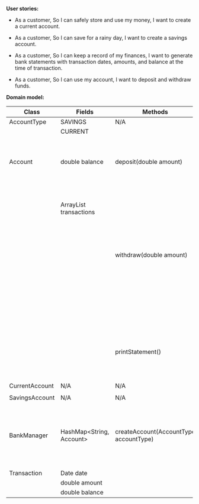 **User stories:**
- As a customer,
So I can safely store and use my money,
I want to create a current account.

- As a customer,
So I can save for a rainy day,
I want to create a savings account.

- As a customer,
So I can keep a record of my finances,
I want to generate bank statements with transaction dates, amounts, and balance at the time of transaction.

- As a customer,
So I can use my account,
I want to deposit and withdraw funds.

**Domain model:**

| Class              | Fields                              | Methods                                | Scenario                                                      | Outcome                                                     |
|--------------------|-------------------------------------|----------------------------------------|---------------------------------------------------------------|-------------------------------------------------------------|
| <enum> AccountType | SAVINGS                             | N/A                                    | N/A                                                           | N/A                                                         |
|                    | CURRENT                             |                                        |                                                               |                                                             |
|                    |                                     |                                        |                                                               |                                                             |
| <abstract> Account | double balance                      | deposit(double amount)                 | User wants to deposit money and the amount value is positive  | User deposits money to the account / True                   |
|                    | ArrayList<Transaction> transactions |                                        | User wants to deposit money and the amount value is negative  | User is prompted with an error / False                      |
|                    |                                     | withdraw(double amount)                | User wants to withdraw money and the amount value is negative | User withdraws money from the account / True                |
|                    |                                     |                                        | User wants to withdraw money and the amount value is positive | User is prompted with an error / False                      |
|                    |                                     | printStatement()                       | User wants to see his transaction history                     | The history is being printed to the console / True          |
|                    |                                     |                                        |                                                               |                                                             |
| CurrentAccount     | N/A                                 | N/A                                    | N/A                                                           | N/A                                                         |
|                    |                                     |                                        |                                                               |                                                             |
| SavingsAccount     | N/A                                 | N/A                                    | N/A                                                           | N/A                                                         |
|                    |                                     |                                        |                                                               |                                                             |
| BankManager        | HashMap<String, Account>            | createAccount(AccountType accountType) | User wants to open an account with given accountType          | A new account is being created with a unique account number |
|                    |                                     |                                        |                                                               |                                                             |
| Transaction        | Date date                           |                                        |                                                               |                                                             |
|                    | double amount                       |                                        |                                                               |                                                             |
|                    | double balance                      |                                        |                                                               |                                                             |